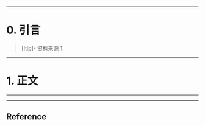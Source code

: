 ```table-of-contents
```
---
# 0. 引言
> [!tip]- 资料来源
> 1. 

----
# 1. 正文




---
---
## Reference 



